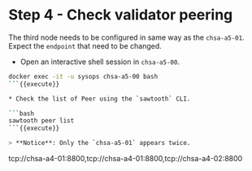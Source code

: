 # Step 4 - Check validator peering

The third node needs to be configured in same way as the `chsa-a5-01`. Expect the `endpoint` that need to be changed.

* Open an interactive shell session in `chsa-a5-00`.

```bash
docker exec -it -u sysops chsa-a5-00 bash
```{{execute}}

* Check the list of Peer using the `sawtooth` CLI.

```bash
sawtooth peer list
```{{execute}}

> **Notice**: Only the `chsa-a5-01` appears twice.

```
tcp://chsa-a4-01:8800,tcp://chsa-a4-01:8800,tcp://chsa-a4-02:8800
```